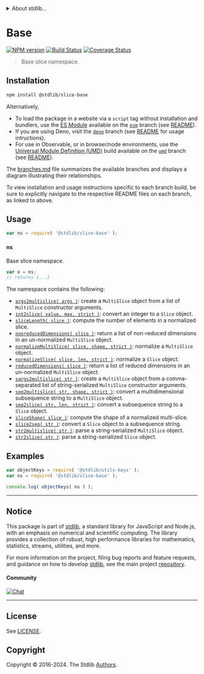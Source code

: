 <!--

@license Apache-2.0

Copyright (c) 2023 The Stdlib Authors.

Licensed under the Apache License, Version 2.0 (the "License");
you may not use this file except in compliance with the License.
You may obtain a copy of the License at

   http://www.apache.org/licenses/LICENSE-2.0

Unless required by applicable law or agreed to in writing, software
distributed under the License is distributed on an "AS IS" BASIS,
WITHOUT WARRANTIES OR CONDITIONS OF ANY KIND, either express or implied.
See the License for the specific language governing permissions and
limitations under the License.

-->


<details>
  <summary>
    About stdlib...
  </summary>
  <p>We believe in a future in which the web is a preferred environment for numerical computation. To help realize this future, we've built stdlib. stdlib is a standard library, with an emphasis on numerical and scientific computation, written in JavaScript (and C) for execution in browsers and in Node.js.</p>
  <p>The library is fully decomposable, being architected in such a way that you can swap out and mix and match APIs and functionality to cater to your exact preferences and use cases.</p>
  <p>When you use stdlib, you can be absolutely certain that you are using the most thorough, rigorous, well-written, studied, documented, tested, measured, and high-quality code out there.</p>
  <p>To join us in bringing numerical computing to the web, get started by checking us out on <a href="https://github.com/stdlib-js/stdlib">GitHub</a>, and please consider <a href="https://opencollective.com/stdlib">financially supporting stdlib</a>. We greatly appreciate your continued support!</p>
</details>

# Base

[![NPM version][npm-image]][npm-url] [![Build Status][test-image]][test-url] [![Coverage Status][coverage-image]][coverage-url] <!-- [![dependencies][dependencies-image]][dependencies-url] -->

> Base slice namespace.

<section class="installation">

## Installation

```bash
npm install @stdlib/slice-base
```

Alternatively,

-   To load the package in a website via a `script` tag without installation and bundlers, use the [ES Module][es-module] available on the [`esm`][esm-url] branch (see [README][esm-readme]).
-   If you are using Deno, visit the [`deno`][deno-url] branch (see [README][deno-readme] for usage intructions).
-   For use in Observable, or in browser/node environments, use the [Universal Module Definition (UMD)][umd] build available on the [`umd`][umd-url] branch (see [README][umd-readme]).

The [branches.md][branches-url] file summarizes the available branches and displays a diagram illustrating their relationships.

To view installation and usage instructions specific to each branch build, be sure to explicitly navigate to the respective README files on each branch, as linked to above.

</section>

<section class="usage">

## Usage

```javascript
var ns = require( '@stdlib/slice-base' );
```

#### ns

Base slice namespace.

```javascript
var o = ns;
// returns {...}
```

The namespace contains the following:

<!-- <toc pattern="*"> -->

<div class="namespace-toc">

-   <span class="signature">[`args2multislice( args )`][@stdlib/slice/base/args2multislice]</span><span class="delimiter">: </span><span class="description">create a `MultiSlice` object from a list of `MultiSlice` constructor arguments.</span>
-   <span class="signature">[`int2slice( value, max, strict )`][@stdlib/slice/base/int2slice]</span><span class="delimiter">: </span><span class="description">convert an integer to a `Slice` object.</span>
-   <span class="signature">[`sliceLength( slice )`][@stdlib/slice/base/length]</span><span class="delimiter">: </span><span class="description">compute the number of elements in a normalized slice.</span>
-   <span class="signature">[`nonreducedDimensions( slice )`][@stdlib/slice/base/nonreduced-dimensions]</span><span class="delimiter">: </span><span class="description">return a list of non-reduced dimensions in an un-normalized `MultiSlice` object.</span>
-   <span class="signature">[`normalizeMultiSlice( slice, shape, strict )`][@stdlib/slice/base/normalize-multi-slice]</span><span class="delimiter">: </span><span class="description">normalize a `MultiSlice` object.</span>
-   <span class="signature">[`normalizeSlice( slice, len, strict )`][@stdlib/slice/base/normalize-slice]</span><span class="delimiter">: </span><span class="description">normalize a `Slice` object.</span>
-   <span class="signature">[`reducedDimensions( slice )`][@stdlib/slice/base/reduced-dimensions]</span><span class="delimiter">: </span><span class="description">return a list of reduced dimensions in an un-normalized `MultiSlice` object.</span>
-   <span class="signature">[`sargs2multislice( str )`][@stdlib/slice/base/sargs2multislice]</span><span class="delimiter">: </span><span class="description">create a `MultiSlice` object from a comma-separated list of string-serialized `MultiSlice` constructor arguments.</span>
-   <span class="signature">[`seq2multislice( str, shape, strict )`][@stdlib/slice/base/seq2multislice]</span><span class="delimiter">: </span><span class="description">convert a multidimensional subsequence string to a `MultiSlice` object.</span>
-   <span class="signature">[`seq2slice( str, len, strict )`][@stdlib/slice/base/seq2slice]</span><span class="delimiter">: </span><span class="description">convert a subsequence string to a `Slice` object.</span>
-   <span class="signature">[`sliceShape( slice )`][@stdlib/slice/base/shape]</span><span class="delimiter">: </span><span class="description">compute the shape of a normalized multi-slice.</span>
-   <span class="signature">[`slice2seq( str )`][@stdlib/slice/base/slice2seq]</span><span class="delimiter">: </span><span class="description">convert a `Slice` object to a subsequence string.</span>
-   <span class="signature">[`str2multislice( str )`][@stdlib/slice/base/str2multislice]</span><span class="delimiter">: </span><span class="description">parse a string-serialized `MultiSlice` object.</span>
-   <span class="signature">[`str2slice( str )`][@stdlib/slice/base/str2slice]</span><span class="delimiter">: </span><span class="description">parse a string-serialized `Slice` object.</span>

</div>

<!-- </toc> -->

</section>

<!-- /.usage -->

<section class="examples">

## Examples

<!-- TODO: better examples -->

<!-- eslint no-undef: "error" -->

```javascript
var objectKeys = require( '@stdlib/utils-keys' );
var ns = require( '@stdlib/slice-base' );

console.log( objectKeys( ns ) );
```

</section>

<!-- /.examples -->

<!-- Section for related `stdlib` packages. Do not manually edit this section, as it is automatically populated. -->

<section class="related">

</section>

<!-- /.related -->

<!-- Section for all links. Make sure to keep an empty line after the `section` element and another before the `/section` close. -->


<section class="main-repo" >

* * *

## Notice

This package is part of [stdlib][stdlib], a standard library for JavaScript and Node.js, with an emphasis on numerical and scientific computing. The library provides a collection of robust, high performance libraries for mathematics, statistics, streams, utilities, and more.

For more information on the project, filing bug reports and feature requests, and guidance on how to develop [stdlib][stdlib], see the main project [repository][stdlib].

#### Community

[![Chat][chat-image]][chat-url]

---

## License

See [LICENSE][stdlib-license].


## Copyright

Copyright &copy; 2016-2024. The Stdlib [Authors][stdlib-authors].

</section>

<!-- /.stdlib -->

<!-- Section for all links. Make sure to keep an empty line after the `section` element and another before the `/section` close. -->

<section class="links">

[npm-image]: http://img.shields.io/npm/v/@stdlib/slice-base.svg
[npm-url]: https://npmjs.org/package/@stdlib/slice-base

[test-image]: https://github.com/stdlib-js/slice-base/actions/workflows/test.yml/badge.svg?branch=v0.2.1
[test-url]: https://github.com/stdlib-js/slice-base/actions/workflows/test.yml?query=branch:v0.2.1

[coverage-image]: https://img.shields.io/codecov/c/github/stdlib-js/slice-base/main.svg
[coverage-url]: https://codecov.io/github/stdlib-js/slice-base?branch=main

<!--

[dependencies-image]: https://img.shields.io/david/stdlib-js/slice-base.svg
[dependencies-url]: https://david-dm.org/stdlib-js/slice-base/main

-->

[chat-image]: https://img.shields.io/gitter/room/stdlib-js/stdlib.svg
[chat-url]: https://app.gitter.im/#/room/#stdlib-js_stdlib:gitter.im

[stdlib]: https://github.com/stdlib-js/stdlib

[stdlib-authors]: https://github.com/stdlib-js/stdlib/graphs/contributors

[umd]: https://github.com/umdjs/umd
[es-module]: https://developer.mozilla.org/en-US/docs/Web/JavaScript/Guide/Modules

[deno-url]: https://github.com/stdlib-js/slice-base/tree/deno
[deno-readme]: https://github.com/stdlib-js/slice-base/blob/deno/README.md
[umd-url]: https://github.com/stdlib-js/slice-base/tree/umd
[umd-readme]: https://github.com/stdlib-js/slice-base/blob/umd/README.md
[esm-url]: https://github.com/stdlib-js/slice-base/tree/esm
[esm-readme]: https://github.com/stdlib-js/slice-base/blob/esm/README.md
[branches-url]: https://github.com/stdlib-js/slice-base/blob/main/branches.md

[stdlib-license]: https://raw.githubusercontent.com/stdlib-js/slice-base/main/LICENSE

<!-- <toc-links> -->

[@stdlib/slice/base/args2multislice]: https://github.com/stdlib-js/slice-base-args2multislice

[@stdlib/slice/base/int2slice]: https://github.com/stdlib-js/slice-base-int2slice

[@stdlib/slice/base/length]: https://github.com/stdlib-js/slice-base-length

[@stdlib/slice/base/nonreduced-dimensions]: https://github.com/stdlib-js/slice-base-nonreduced-dimensions

[@stdlib/slice/base/normalize-multi-slice]: https://github.com/stdlib-js/slice-base-normalize-multi-slice

[@stdlib/slice/base/normalize-slice]: https://github.com/stdlib-js/slice-base-normalize-slice

[@stdlib/slice/base/reduced-dimensions]: https://github.com/stdlib-js/slice-base-reduced-dimensions

[@stdlib/slice/base/sargs2multislice]: https://github.com/stdlib-js/slice-base-sargs2multislice

[@stdlib/slice/base/seq2multislice]: https://github.com/stdlib-js/slice-base-seq2multislice

[@stdlib/slice/base/seq2slice]: https://github.com/stdlib-js/slice-base-seq2slice

[@stdlib/slice/base/shape]: https://github.com/stdlib-js/slice-base-shape

[@stdlib/slice/base/slice2seq]: https://github.com/stdlib-js/slice-base-slice2seq

[@stdlib/slice/base/str2multislice]: https://github.com/stdlib-js/slice-base-str2multislice

[@stdlib/slice/base/str2slice]: https://github.com/stdlib-js/slice-base-str2slice

<!-- </toc-links> -->

</section>

<!-- /.links -->
